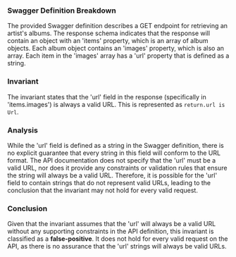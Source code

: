 ### Swagger Definition Breakdown
The provided Swagger definition describes a GET endpoint for retrieving an artist's albums. The response schema indicates that the response will contain an object with an 'items' property, which is an array of album objects. Each album object contains an 'images' property, which is also an array. Each item in the 'images' array has a 'url' property that is defined as a string.

### Invariant
The invariant states that the 'url' field in the response (specifically in 'items.images') is always a valid URL. This is represented as `return.url is Url`.

### Analysis
While the 'url' field is defined as a string in the Swagger definition, there is no explicit guarantee that every string in this field will conform to the URL format. The API documentation does not specify that the 'url' must be a valid URL, nor does it provide any constraints or validation rules that ensure the string will always be a valid URL. Therefore, it is possible for the 'url' field to contain strings that do not represent valid URLs, leading to the conclusion that the invariant may not hold for every valid request.

### Conclusion
Given that the invariant assumes that the 'url' will always be a valid URL without any supporting constraints in the API definition, this invariant is classified as a **false-positive**. It does not hold for every valid request on the API, as there is no assurance that the 'url' strings will always be valid URLs.
